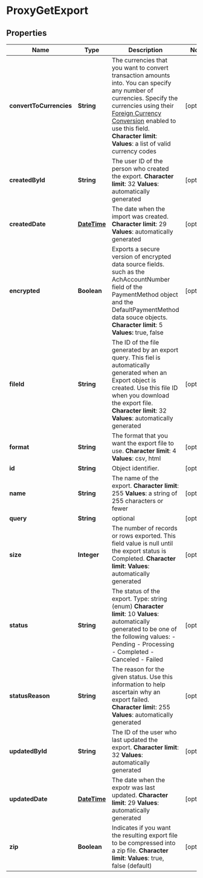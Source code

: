 
# ProxyGetExport

## Properties
Name | Type | Description | Notes
------------ | ------------- | ------------- | -------------
**convertToCurrencies** | **String** |  The currencies that you want to convert transaction amounts into. You can specify any number of currencies. Specify the currencies using their [Foreign Currency Conversion](https://knowledgecenter.zuora.com/CC_Finance/Foreign_Currency_Conversion) enabled to use this field. **Character limit**: **Values**: a list of valid currency codes  |  [optional]
**createdById** | **String** |  The user ID of the person who created the export. **Character limit**: 32 **Values**: automatically generated  |  [optional]
**createdDate** | [**DateTime**](DateTime.md) |  The date when the import was created. **Character limit**: 29 **Values**: automatically generated  |  [optional]
**encrypted** | **Boolean** |  Exports a secure version of encrypted data source fields. such as the AchAccountNumber field of the PaymentMethod object and the DefaultPaymentMethod data souce objects. **Character limit**: 5 **Values:** true, false  |  [optional]
**fileId** | **String** |  The ID of the file generated by an export query. This fiel is automatically generated when an Export object is created. Use this file ID when you download the export file. **Character limit**: 32 **Values**: automatically generated  |  [optional]
**format** | **String** |  The format that you want the export file to use. **Character limit**: 4 **Values**: csv, html  |  [optional]
**id** | **String** | Object identifier. |  [optional]
**name** | **String** |  The name of the export. **Character limit**: 255 **Values**: a string of 255 characters or fewer  |  [optional]
**query** | **String** | optional |  [optional]
**size** | **Integer** |  The number of records or rows exported. This field value is null until the export status is Completed. **Character limit**: **Values**: automatically generated  |  [optional]
**status** | **String** |  The status of the export. Type: string (enum) **Character limit**: 10 **Values**: automatically generated to be one of the following values:  - Pending - Processing - Completed - Canceled - Failed  |  [optional]
**statusReason** | **String** |  The reason for the given status. Use this information to help ascertain why an export failed. **Character limi**t: 255 **Values**: automatically generated  |  [optional]
**updatedById** | **String** |  The ID of the user who last updated the export. **Character limit**: 32 **Values**: automatically generated  |  [optional]
**updatedDate** | [**DateTime**](DateTime.md) |  The date when the expotr was last updated. **Character limit**: 29 **Values**: automatically generated  |  [optional]
**zip** | **Boolean** |  Indicates if you want the resulting export file to be compressed into a zip file. **Character limit**: **Values**: true, false (default)  |  [optional]



